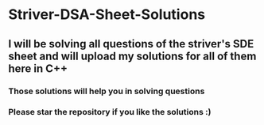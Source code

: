 # Striver-DSA-Sheet-Solutions
## I will be solving all questions of the striver's SDE sheet and will upload my solutions for all of them here in C++
### Those solutions will help you in solving questions

### Please star the repository if you like the solutions :) 
